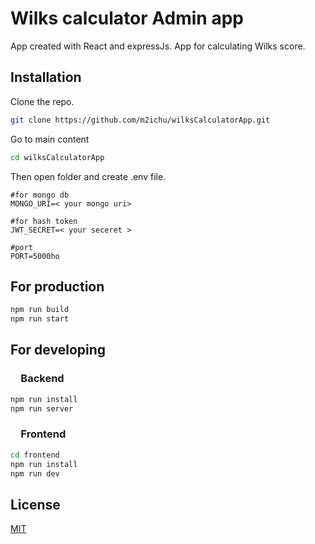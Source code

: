 # Wilks calculator Admin app

App created with React and expressJs.
App for calculating Wilks score.


## Installation

Clone the repo.

```bash
git clone https://github.com/m2ichu/wilksCalculatorApp.git
```

Go to main content

```bash
cd wilksCalculatorApp
```

Then open folder and create .env file.

```env
#for mongo db
MONGO_URI=< your mongo uri>

#for hash token
JWT_SECRET=< your seceret >

#port
PORT=5000ho
```

## For production 


```bash
npm run build
npm run start
```


## For developing

### &emsp;Backend
```bash
npm run install
npm run server
```

### &emsp;Frontend
```bash
cd frontend
npm run install
npm run dev
```


## License

[MIT](https://choosealicense.com/licenses/mit/)
